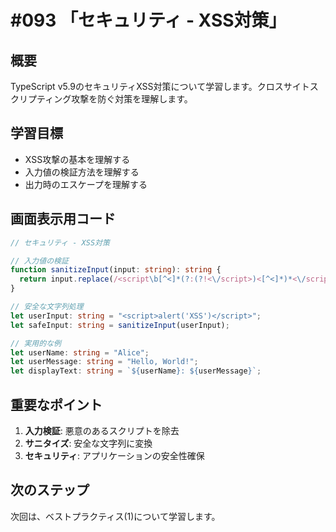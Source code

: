 # #093 「セキュリティ - XSS対策」

## 概要
TypeScript v5.9のセキュリティXSS対策について学習します。クロスサイトスクリプティング攻撃を防ぐ対策を理解します。

## 学習目標
- XSS攻撃の基本を理解する
- 入力値の検証方法を理解する
- 出力時のエスケープを理解する

## 画面表示用コード

```typescript
// セキュリティ - XSS対策

// 入力値の検証
function sanitizeInput(input: string): string {
  return input.replace(/<script\b[^<]*(?:(?!<\/script>)<[^<]*)*<\/script>/gi, '');
}

// 安全な文字列処理
let userInput: string = "<script>alert('XSS')</script>";
let safeInput: string = sanitizeInput(userInput);

// 実用的な例
let userName: string = "Alice";
let userMessage: string = "Hello, World!";
let displayText: string = `${userName}: ${userMessage}`;
```

## 重要なポイント
1. **入力検証**: 悪意のあるスクリプトを除去
2. **サニタイズ**: 安全な文字列に変換
3. **セキュリティ**: アプリケーションの安全性確保

## 次のステップ
次回は、ベストプラクティス(1)について学習します。